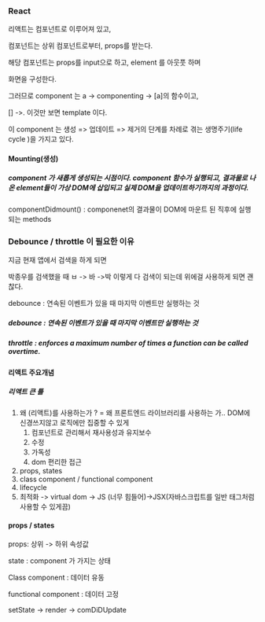### React

리액트는 컴포넌트로 이루어져 있고, 

컴포넌트는 상위 컴포넌트로부터, props를 받는다.

해당 컴포넌트는 props를 input으로 하고, element 를 아웃풋 하며

화면을 구성한다.

그러므로 component 는 a -> componenting -> [a]의 함수이고,

[] ->. 이것만 보면 template 이다.



이 component 는 생성 => 업데이트 => 제거의 단계를 차례로 겪는 생명주기(life cycle )을 가지고 있다.

#### Mounting(생성) 

##### component 가 새롭게 생성되는 시점이다. component 함수가 실행되고, 결과물로 나온 element들이 가상 DOM에 삽입되고 실제 DOM을 업데이트하기까지의 과정이다.

componentDidmount() : componenet의 결과물이 DOM에 마운트 된 직후에 실행되는 methods



### Debounce / throttle 이 필요한 이유

지금 현재 앱에서 검색을 하게 되면

박종우를 검색했을 때 ㅂ -> 바 ->박 이렇게 다 검색이 되는데 위에걸 사용하게 되면 괜찮다.

debounce : 연속된 이벤트가 있을 때 마지막 이벤트만 실행하는 것

##### debounce : 연속된 이벤트가 있을 때 마지막 이벤트만 실행하는 것

##### throttle : enforces a maximum number of times a function can be called overtime. 





#### 리액트 주요개념

##### 리액트 큰 틀

1. 왜 (리액트)를 사용하는가 ? =
    왜 프론트엔드 라이브러리를 사용하는 가..
   DOM에 신경쓰지않고 로직에만 집중할 수 있게
   1. 컴포넌트로 관리해서 재사용성과 유지보수
   2. 수정
   3. 가독성
   4. dom 편리한 접근
2. props, states
3. class component / functional component 
4. lifecycle
5. 최적화 -> virtual dom -> JS (너무 힘들어)->JSX(자바스크립트를 일반 태그처럼 사용할 수 있게끔)

#### props / states

props: 상위 -> 하위 속성값

state : component 가 가지는 상태



Class component : 데이터 유동

functional component : 데이터 고정



setState -> render -> comDiDUpdate

